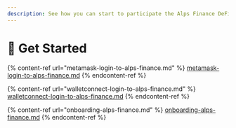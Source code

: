 ```yaml
---
description: See how you can start to participate the Alps Finance DeFi economy!
---
```


# 🚀 Get Started



{% content-ref url="metamask-login-to-alps-finance.md" %}
[metamask-login-to-alps-finance.md](metamask-login-to-alps-finance.md)
{% endcontent-ref %}

{% content-ref url="walletconnect-login-to-alps-finance.md" %}
[walletconnect-login-to-alps-finance.md](walletconnect-login-to-alps-finance.md)
{% endcontent-ref %}

{% content-ref url="onboarding-alps-finance.md" %}
[onboarding-alps-finance.md](onboarding-alps-finance.md)
{% endcontent-ref %}

